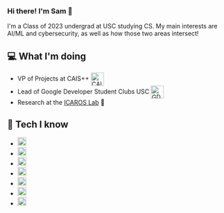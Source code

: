 ### Hi there! I'm Sam 👋

I'm a Class of 2023 undergrad at USC studying CS. My main interests are AI/ML and cybersecurity, as well as how those two areas intersect! 

## 💻 What I'm doing
- VP of Projects at CAIS++ [<img src="https://pbs.twimg.com/profile_images/892913617573523456/K22Jjs3q.jpg" height="30em" align="center" alt="CAIS++" title="CAIS++"/>](https://caisplusplus.usc.edu/)
- Lead of Google Developer Student Clubs USC [<img src="https://dscfau.com/static/media/logo.ade0843b.png" height="30em" align="center" alt="GDSC" title="GDSC"/>](https://developers.google.com/community/dsc)
- Research at the [ICAROS Lab](https://icaros.usc.edu/) 🤖

## 🧠 Tech I know
- <code><img height="20" src="https://upload.wikimedia.org/wikipedia/commons/thumb/c/c3/Python-logo-notext.svg/1024px-Python-logo-notext.svg.png"></code>
- <code><img height="20" src="https://upload.wikimedia.org/wikipedia/commons/thumb/2/2d/Tensorflow_logo.svg/1200px-Tensorflow_logo.svg.png"></code>
- <code><img height="20" src="https://user-images.githubusercontent.com/50221806/86498201-a8bd8680-bd39-11ea-9d08-66b610a8dc01.png"></code>
- <code><img height="20" src="https://numfocus.org/wp-content/uploads/2016/07/pandas-logo-300.png"></code>
- <code><img height="20" src="https://seeklogo.com/images/J/java-logo-7F8B35BAB3-seeklogo.com.png"></code>
- <code><img height="20" src="https://upload.wikimedia.org/wikipedia/commons/thumb/1/18/ISO_C%2B%2B_Logo.svg/1822px-ISO_C%2B%2B_Logo.svg.png"></code>
- <code><img height="20" src="https://upload.wikimedia.org/wikipedia/commons/thumb/9/99/Unofficial_JavaScript_logo_2.svg/1024px-Unofficial_JavaScript_logo_2.svg.png"></code>

<!--
**sam-sommerer/sam-sommerer** is a ✨ _special_ ✨ repository because its `README.md` (this file) appears on your GitHub profile.

Here are some ideas to get you started:

- 🔭 I’m currently working on ...
- 🌱 I’m currently learning ...
- 👯 I’m looking to collaborate on ...
- 🤔 I’m looking for help with ...
- 💬 Ask me about ...
- 📫 How to reach me: ...
- 😄 Pronouns: ...
- ⚡ Fun fact: ...
-->
